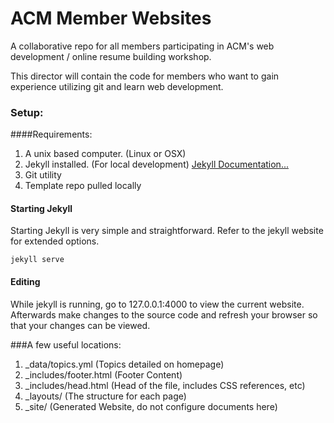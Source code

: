# ACM Member Websites
A collaborative repo for all members participating in ACM's web development / online resume building workshop.


This director will contain the code for members who want to gain experience utilizing git and learn web development.

### Setup:

####Requirements:
<ol>
  <li> A unix based computer. (Linux or OSX) </li>
  <li>Jekyll installed. (For local development)  <a href="https://jekyllrb.com/docs/home/"> Jekyll Documentation...</a> </li>
  <li> Git utility </li>
  <li> Template repo pulled locally</li>
</ol>

#### Starting Jekyll

Starting Jekyll is very simple and straightforward. Refer to the jekyll website for extended options.

```
jekyll serve
```

#### Editing

While jekyll is running, go to 127.0.0.1:4000 to view the current website. Afterwards make changes to the source code and refresh your browser so that your changes can be viewed.


###A few useful locations:
<ol>
  <li> _data/topics.yml (Topics detailed on homepage)</li>
  <li> _includes/footer.html (Footer Content)</li>
  <li> _includes/head.html (Head of the file, includes CSS references, etc)</li>
  <li> _layouts/ (The structure for each page)</li>
  <li> _site/ (Generated Website, do not configure documents here)</li>
</ol>
